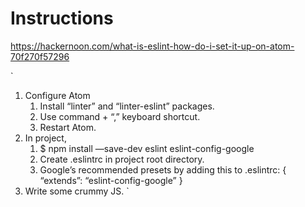 # Instructions

https://hackernoon.com/what-is-eslint-how-do-i-set-it-up-on-atom-70f270f57296

`
1. Configure Atom
    1. Install “linter” and “linter-eslint” packages.
    2. Use command + “,” keyboard shortcut.
    3. Restart Atom.
2. In project,
    1. $ npm install —save-dev eslint eslint-config-google
    2. Create .eslintrc in project root directory.
    3. Google’s recommended presets by adding this to .eslintrc: { “extends”: “eslint-config-google” }
3. Write some crummy JS.
`
